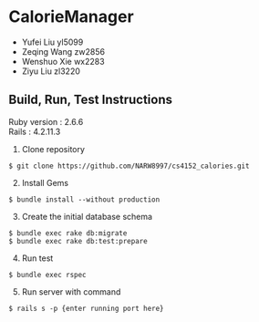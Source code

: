 # CalorieManager

  * Yufei Liu yl5099
  * Zeqing Wang zw2856
  * Wenshuo Xie wx2283
  * Ziyu Liu zl3220

## Build, Run, Test Instructions

Ruby version : 2.6.6  
Rails : 4.2.11.3

1. Clone repository
```
$ git clone https://github.com/NARW8997/cs4152_calories.git
```
2. Install Gems

```
$ bundle install --without production
```

3. Create the initial database schema

```
$ bundle exec rake db:migrate
$ bundle exec rake db:test:prepare
```

4. Run test
```
$ bundle exec rspec
```
5. Run server with command
```
$ rails s -p {enter running port here}
```
